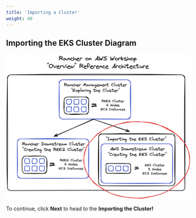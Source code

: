 ```yaml
---
title: 'Importing a Cluster'
weight: 40
---
```


## Importing the EKS Cluster Diagram

![importing-cluster-diagram](/static/images/importing-cluster-diagram.png)

To continue, click **Next** to head to the **Importing the Cluster!**
